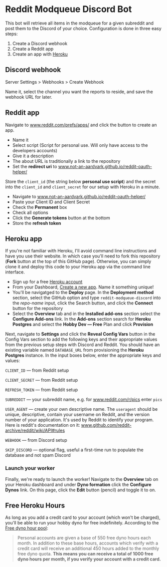 # Reddit Modqueue Discord Bot

This bot will retrieve all items in the modqueue for a given subreddit and post them to the Discord of your choice. Configuration is done in three easy steps:

1. Create a Discord webhook
2. Create a Reddit app
3. Create an app with [Heroku](http://www.heroku.com)

## Discord webhook

Server Settings > Webhooks > Create Webhook

Name it, select the channel you want the reports to reside, and save the webhook URL for later.

## Reddit app

Navigate to www.reddit.com/prefs/apps/ and click the button to create an app.

* Name it
* Select script (Script for personal use. Will only have access to the developers accounts)
* Give it a description
* The about URL is traditionally a link to the repository
* Set the **redirect uri** to www.not-an-aardvark.github.io/reddit-oauth-helper/

Store the `client_id` (the string below **personal use script**) and the secret into the `client_id` and `client_secret` for our setup with Heroku in a minute.

* Navigate to www.not-an-aardvark.github.io/reddit-oauth-helper/
* Paste your Client ID and Client Secret
* Check the **Permanent** box
* Check all options
* Click the **Generate tokens** button at the bottom
* Store the **refresh token**

## Heroku app

If you're not familiar with Heroku, I'll avoid command line instructions and have you use their website. In which case you'll need to fork this repository (**Fork** button at the top of this GitHub page). Otherwise, you can simply clone it and deploy this code to your Heroku app via the command line interface.

* Sign up for a free [Heroku account](https://signup.heroku.com/dc)
* From your Dashboard, [Create a new app](https://dashboard.heroku.com/new-app). Name it something unique!
* You'll be navigatged to the **Deploy** page. In the **Deployment method** section, select the GitHub option and type `reddit-modqueue-discord` into the *repo-name* input, click the Search button, and click the **Connect** button for the repository
* Select the **Overview** tab and in the **Installed add-ons** section select the **Configure Add-ons** link. In the **Add-ons** section search for **Heroku Postgres** and select the **Hobby Dev &mdash; Free** Plan and click **Provision**

Next, navigate to **Settings** and click the **Reveal Config Vars** button in the Config Vars section to add the following keys and their appropriate values from the previous setup steps with Discord and Reddit. You should have an existing variable named `DATABASE_URL` from provisioning the **Heroku Postgres** instance. In the input boxes below, enter the appropriate keys and values:

`CLIENT_ID` &mdash; from Reddit setup

`CLIENT_SECRET` &mdash; from Reddit setup

`REFRESH_TOKEN` &mdash; from Reddit setup

`SUBREDDIT` &mdash; your subreddit name, e.g. for www.reddit.com/r/pics enter `pics`

`USER_AGENT` &mdash; create your own descriptive name. The `useragent` should be unique, descriptive, contain your username on Reddit, and the version number of your application. It's used by Reddit to identify your program. Here is reddit's documentation on it: www.github.com/reddit-archive/reddit/wiki/API#rules

`WEBHOOK` &mdash; from Discord setup

`SKIP_DISCORD` &mdash; optional flag, useful a first-time run to populate the database and not spam Discord

### Launch your worker

Finally, we're ready to launch the worker! Navigate to the **Overview** tab on your Heroku dashboard and under **Dyno formation** click the **Configure Dynos** link. On this page, click the **Edit** button (pencil) and toggle it to on.

## Free Heroku Hours

As long as you add a credit card to your account (which won't be charged), you'll be able to run your hobby dyno for free indefinitely. According to the [Free dyno hour pool](https://devcenter.heroku.com/articles/free-dyno-hours#free-dyno-hour-pool):

> Personal accounts are given a base of 550 free dyno hours each month. In addition to these base hours, accounts which verify with a credit card will receive an additional 450 hours added to the monthly free dyno quota. **This means you can receive a total of 1000 free dyno hours per month, if you verify your account with a credit card.**
